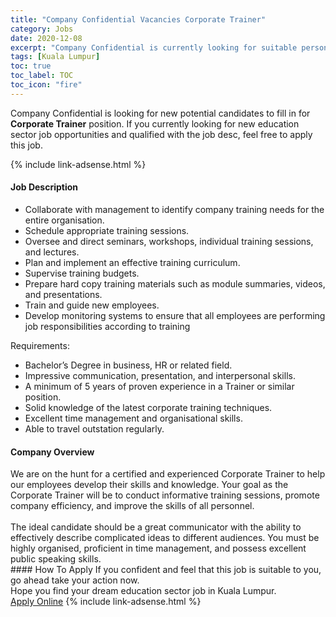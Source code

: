 ```yaml
---
title: "Company Confidential Vacancies Corporate Trainer" 
category: Jobs 
date: 2020-12-08 
excerpt: "Company Confidential is currently looking for suitable person to fill in the Corporate Trainer which positioned at Kuala Lumpur" 
tags: [Kuala Lumpur] 
toc: true 
toc_label: TOC 
toc_icon: "fire" 
--- 
```


<p>Company Confidential is looking for new potential candidates to fill in for <b>Corporate Trainer</b> position. If you currently looking for new education sector job opportunities and qualified with the job desc, feel free to apply this job.
</p>{% include link-adsense.html %} 
 <div><div><div><h4>Job Description</h4></div></div><div><div><span><div><ul><li>Collaborate with management to identify company training needs for the entire organisation.&#160;</li><li>Schedule appropriate training sessions.</li><li>Oversee and direct seminars, workshops, individual training sessions, and lectures.</li><li>Plan and implement an effective training curriculum.</li><li>Supervise training budgets.</li><li>Prepare hard copy training materials such as module summaries, videos, and presentations.</li><li>Train and guide new employees.</li><li>Develop monitoring systems to ensure that all employees are performing job responsibilities according to training</li></ul><div>Requirements:</div><ul><li>Bachelor&#8217;s Degree in business, HR or related field.</li><li>Impressive communication, presentation, and interpersonal skills.</li><li>A minimum of 5 years of proven experience in a Trainer or similar position.</li><li>Solid knowledge of the latest corporate training techniques.</li><li>Excellent time management and organisational skills.</li><li>Able to travel outstation regularly.&#160;</li></ul></div></span></div></div></div> 
<div><div><div><h4>Company Overview</h4></div></div><div><div><span><div><div>We are on the hunt for a certified and experienced Corporate Trainer to help our employees develop their skills and knowledge. Your goal as the Corporate Trainer will be to conduct informative training sessions, promote company efficiency, and improve the skills of all personnel.</div><div><br>The ideal candidate should be a great communicator with the ability to effectively describe complicated ideas to different audiences. You must be highly organised, proficient in time management, and possess excellent public speaking skills.</div></div></span></div></div></div> 
#### How To Apply 
If you confident and feel that this job is suitable to you, go ahead take your action now. <br/> 
Hope you find your dream education sector job in Kuala Lumpur. <br/> 
<a href="https://www.jobstreet.com.my/en/job/corporate-trainer-4439197?jobId=jobstreet-my-job-4439197&sectionRank=14&token=0~408fea3f-4a63-4f18-9151-2c7cd8658c22&fr=SRP%20View%20In%20New%20Ta" class="btn btn--info" target="_blank" rel="nofollow noopenner">Apply Online</a> 
{% include link-adsense.html %} 